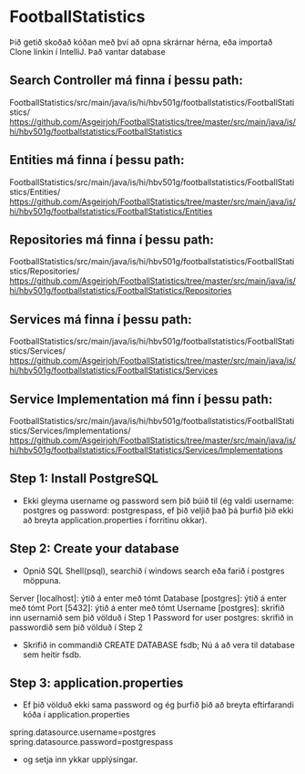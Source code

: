 # FootballStatistics
Þið getið skoðað kóðan með því að opna skrárnar hérna, eða importað Clone linkin í IntelliJ. Það vantar database

## Search Controller má finna í þessu path:
FootballStatistics/src/main/java/is/hi/hbv501g/footballstatistics/FootballStatistics/
https://github.com/Asgeirjoh/FootballStatistics/tree/master/src/main/java/is/hi/hbv501g/footballstatistics/FootballStatistics

## Entities má finna í þessu path:
FootballStatistics/src/main/java/is/hi/hbv501g/footballstatistics/FootballStatistics/Entities/
https://github.com/Asgeirjoh/FootballStatistics/tree/master/src/main/java/is/hi/hbv501g/footballstatistics/FootballStatistics/Entities

## Repositories má finna í þessu path:
FootballStatistics/src/main/java/is/hi/hbv501g/footballstatistics/FootballStatistics/Repositories/
https://github.com/Asgeirjoh/FootballStatistics/tree/master/src/main/java/is/hi/hbv501g/footballstatistics/FootballStatistics/Repositories

## Services má finna í þessu path:
FootballStatistics/src/main/java/is/hi/hbv501g/footballstatistics/FootballStatistics/Services/
https://github.com/Asgeirjoh/FootballStatistics/tree/master/src/main/java/is/hi/hbv501g/footballstatistics/FootballStatistics/Services

## Service Implementation má finn í þessu path:
FootballStatistics/src/main/java/is/hi/hbv501g/footballstatistics/FootballStatistics/Services/Implementations/
https://github.com/Asgeirjoh/FootballStatistics/tree/master/src/main/java/is/hi/hbv501g/footballstatistics/FootballStatistics/Services/Implementations

## Step 1: Install PostgreSQL
  - Ekki gleyma username og password sem þið búið til (ég valdi username: postgres og password: postgrespass,
    ef þið veljið það þá þurfið þið ekki að breyta application.properties í forritinu okkar).


## Step 2: Create your database
  - Opnið SQL Shell(psql), searchið í windows search eða farið í postgres möppuna.

  Server [localhost]: ýtið á enter með tómt
  Database [postgres]: ýtið á enter með tómt
  Port [5432]: ýtið á enter með tómt
  Username [postgres]: skrifið inn usernamið sem þið völduð í Step 1
  Password for user postgres: skrifið in passwordið sem þið völduð í Step 2

  - Skrifið in commandið CREATE DATABASE fsdb;
    Nú á að vera til database sem heitir fsdb.

## Step 3: application.properties

  - Ef þið völduð ekki sama password og ég þurfið þið að breyta eftirfarandi kóða í application.properties
  
  spring.datasource.username=postgres
  spring.datasource.password=postgrespass

  - og setja inn ykkar upplýsingar.
